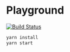 # Playground

[![Build Status](https://app.travis-ci.com/wenpengfei/playground.svg?branch=main)](https://app.travis-ci.com/wenpengfei/playground)

```bash
yarn install
yarn start
```



